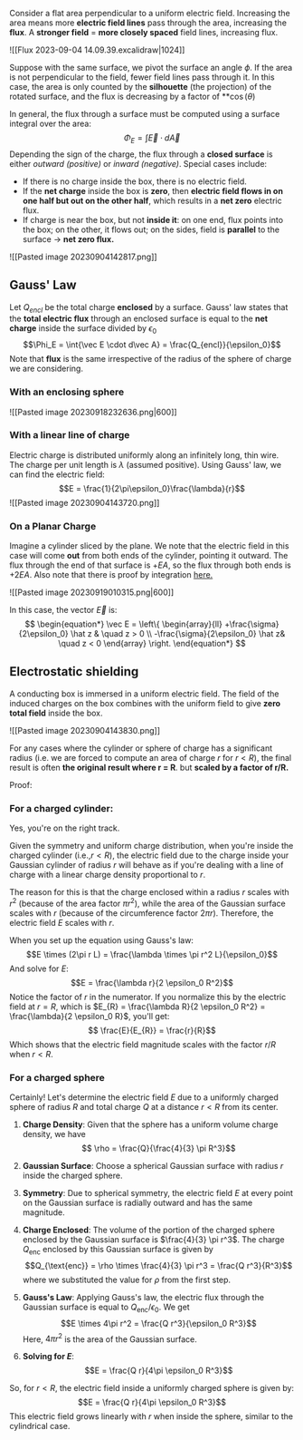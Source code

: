 Consider a flat area perpendicular to a uniform electric field. Increasing the area means more **electric field lines** pass through the area, increasing the **flux**. 
A **stronger field** = **more closely spaced** field lines, increasing flux.

![[Flux 2023-09-04 14.09.39.excalidraw|1024]]

Suppose with the same surface, we pivot the surface an angle $\phi$. If the area is not perpendicular to the field, fewer field lines pass through it. 
In this case, the area is only counted by the **silhouette** (the projection) of the rotated surface, and the flux is decreasing by a factor of **$\cos(\theta)$

In general, the flux through a surface must be computed using a surface integral over the area: 
$$\Phi_E = \int{\vec E \cdot d\vec A} $$
Depending the sign of the charge, the flux through a **closed surface** is either *outward (positive)* or *inward (negative)*. Special cases include: 
- If there is no charge inside the box, there is no electric field. 
- If the **net charge** inside the box is **zero**, then **electric field flows in on one half but out on the other half**, which results in a **net zero** electric flux.
- If charge is near the box, but not **inside it**: on one end, flux points into the box; on the other, it flows out; on the sides, field is **parallel** to the surface -> **net zero flux.**

![[Pasted image 20230904142817.png]]

## Gauss' Law
Let $Q_{encl}$ be the total charge **enclosed** by a surface. Gauss' law states that the **total electric flux** through an enclosed surface is equal to the **net charge** inside the surface divided by $\epsilon_{0}$
$$\Phi_E = \int{\vec E \cdot d\vec A} = \frac{Q_{encl}}{\epsilon_0}$$
Note that **flux** is the same irrespective of the radius of the sphere of charge we are considering.

### With an enclosing sphere
![[Pasted image 20230918232636.png|600]]

### With a linear line of charge
Electric charge is distributed uniformly along an infinitely long, thin wire. The charge per unit length is $\lambda$ (assumed positive). Using Gauss' law, we can find the electric field: 
$$E = \frac{1}{2\pi\epsilon_0}\frac{\lambda}{r}$$
![[Pasted image 20230904143720.png]]

### On a Planar Charge
Imagine a cylinder sliced by the plane. We note that the electric field in this case will come **out** from both ends of the cylinder, pointing it outward. The flux through the end of that surface is $+EA$, so the flux through both ends is $+2EA$. Also note that there is proof by integration [here.](https://mediaplayer.pearsoncmg.com/assets/Anderson_Video_E_Field_of_a_Planar_Charge)

![[Pasted image 20230919010315.png|600]]

In this case, the vector $\vec E$ is:
$$
\begin{equation*}
\vec E = \left\{
        \begin{array}{ll}
            +\frac{\sigma}{2\epsilon_0} \hat z & \quad z > 0 \\
            -\frac{\sigma}{2\epsilon_0} \hat z& \quad z < 0
        \end{array}
    \right.
\end{equation*}
$$
## Electrostatic shielding
A conducting box is immersed in a uniform electric field.
The field of the induced charges on the box combines with the uniform field to give **zero total field** inside the box.

![[Pasted image 20230904143830.png]]

For any cases where the cylinder or sphere of charge has a significant radius (i.e. we are forced to compute an area of charge $r$ for $r < R$), the final result is often **the original result where r = R**. but **scaled by a factor of r/R.**

Proof: 
### For a charged cylinder: 
Yes, you're on the right track.

Given the symmetry and uniform charge distribution, when you're inside the charged cylinder (i.e.,$r < R$), the electric field due to the charge inside your Gaussian cylinder of radius $r$ will behave as if you're dealing with a line of charge with a linear charge density proportional to $r$. 

The reason for this is that the charge enclosed within a radius $r$ scales with $r^2$ (because of the area factor $\pi r^2$), while the area of the Gaussian surface scales with $r$ (because of the circumference factor $2\pi r$). Therefore, the electric field $E$ scales with $r$.

When you set up the equation using Gauss's law:
$$E \times (2\pi r L) = \frac{\lambda \times \pi r^2 L}{\epsilon_0}$$
And solve for $E$:
$$E = \frac{\lambda r}{2 \epsilon_0 R^2}$$
Notice the factor of $r$ in the numerator. If you normalize this by the electric field at $r = R$, which is $E_{R} = \frac{\lambda R}{2 \epsilon_0 R^2} = \frac{\lambda}{2 \epsilon_0 R}$, you'll get:
$$ \frac{E}{E_{R}} = \frac{r}{R}$$
Which shows that the electric field magnitude scales with the factor $r/R$ when $r < R$.

### For a charged sphere
Certainly! Let's determine the electric field $E$ due to a uniformly charged sphere of radius $R$ and total charge $Q$ at a distance $r < R$ from its center.

1. **Charge Density**: Given that the sphere has a uniform volume charge density, we have$$ \rho = \frac{Q}{\frac{4}{3} \pi R^3}$$
2. **Gaussian Surface**: Choose a spherical Gaussian surface with radius $r$ inside the charged sphere.

3. **Symmetry**: Due to spherical symmetry, the electric field $E$ at every point on the Gaussian surface is radially outward and has the same magnitude. 

4. **Charge Enclosed**: The volume of the portion of the charged sphere enclosed by the Gaussian surface is $\frac{4}{3} \pi r^3$. The charge $Q_{\text{enc}}$ enclosed by this Gaussian surface is given by
$$Q_{\text{enc}} = \rho \times \frac{4}{3} \pi r^3 = \frac{Q r^3}{R^3}$$
where we substituted the value for $\rho$ from the first step.

5. **Gauss's Law**: Applying Gauss's law, the electric flux through the Gaussian surface is equal to $Q_{\text{enc}}/\epsilon_0$. We get
$$E \times 4\pi r^2 = \frac{Q r^3}{\epsilon_0 R^3}$$
Here, $4\pi r^2$ is the area of the Gaussian surface.

6. **Solving for $E$**: 
$$E = \frac{Q r}{4\pi \epsilon_0 R^3}$$

So, for $r < R$, the electric field inside a uniformly charged sphere is given by:
$$E = \frac{Q r}{4\pi \epsilon_0 R^3}$$
This electric field grows linearly with $r$ when inside the sphere, similar to the cylindrical case.